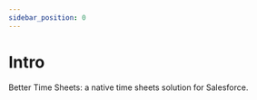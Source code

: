 ```yaml
---
sidebar_position: 0
---
```


# Intro

Better Time Sheets: a native time sheets solution for Salesforce.
